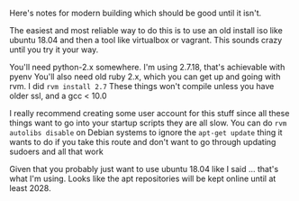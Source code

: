 Here's notes for modern building which should be good until it isn't.

The easiest and most reliable way to do this is to use an old install iso like ubuntu 18.04 and then a tool like virtualbox or vagrant.
This sounds crazy until you try it your way.

You'll need python-2.x somewhere. I'm using 2.7.18, that's achievable with pyenv
You'll also need old ruby 2.x, which you can get up and going with rvm. I did `rvm install 2.7`
These things won't compile unless you have older ssl, and a gcc < 10.0

I really recommend creating some user account for this stuff since all these things want to go into your startup scripts they are all slow.
You can do `rvm autolibs disable` on Debian systems to ignore the `apt-get update` thing it wants to do if you take this route and don't want to go through updating sudoers and all that work

Given that you probably just want to use ubuntu 18.04 like I said ... that's what I'm using. Looks like the apt repositories will be kept online until at least 2028.
